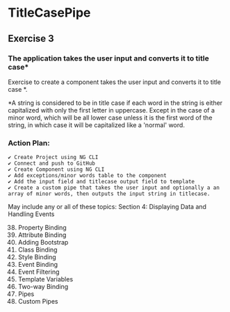 # TitleCasePipe

## Exercise 3

### The application takes the user input and converts it to title case\*

Exercise to create a component takes the user input and converts it to title case \*.

\*A string is considered to be in title case if each word in the string is
either capitalized with only the first letter in uppercase. Except in the
case of a minor word, which will be all lower case unless it is the first
word of the string, in which case it will be capitalized like a 'normal'
word.

### Action Plan:

    ✔ Create Project using NG CLI
    ✔ Connect and push to GitHub
    ✔ Create Component using NG CLI
    ✔ Add exceptions/minor words table to the component
    ✔ Add the input field and titlecase output field to template
    ✔ Create a custom pipe that takes the user input and optionally a an array of minor words, then outputs the input string in titlecase.

May include any or all of these topics:
Section 4: Displaying Data and
Handling Events

38. Property Binding
39. Attribute Binding
40. Adding Bootstrap
41. Class Binding
42. Style Binding
43. Event Binding
44. Event Filtering
45. Template Variables
46. Two-way Binding
47. Pipes
48. Custom Pipes
